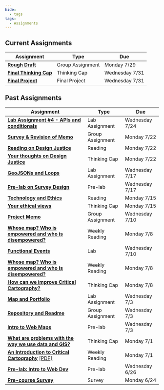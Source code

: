 ```yaml
---
hide:
  - tags
tags:
  - Assignments
---
```

## Current Assignments

|Assignment|Type|Due|
|-----------|----|---|
|[**Rough Draft**](./week5/group_assignment.md)|Group Assignment|Monday 7/29
|[**Final Thinking Cap**](./week5/thinking_cap.md)|Thinking Cap|Wednesday 7/31|
|[**Final Project**](./final.md)|Final Project|Wednesday 7/31|

## Past Assignments

|Assignment|Type|Due|
|-----------|----|---|
|[**Lab Assignment #4 - APIs and conditionals**](./week4/lab_assignment.md)|Lab Assignment|Wednesday 7/24|
|[**Survey & Revision of Memo**](./week3/group_assignment.md)|Group Assignment|Monday 7/22|
|[**Reading on Design Justice**](./week4/reading.md)|Reading|Monday 7/22|
|[**Your thoughts on Design Justice**](./week4/thinking_cap.md)|Thinking Cap|Monday 7/22|
|[**GeoJSONs and Loops**](./week3/lab_assignment.md)|Lab Assignment|Wednesday 7/17|
|[**Pre-lab on Survey Design**](./week3/prelab.md)|Pre-lab|Wednesday 7/17|
|[**Technology and Ethics**](./week3/reading.md)|Reading|Monday 7/15|
|[**Your ethical views**](./week3/thinking_cap.md)|Thinking Cap|Monday 7/15|
|[**Project Memo**](./week2/group_assignment.md)|Group Assignment|Wednesday 7/10|
|[**Whose map? Who is empowered and who is disempowered?**](./week2/reading.md)|Weekly Reading|Monday 7/8|
|[**Functional Events**](./week2/lab_assignment.md)|Lab|Wednesday 7/10|
|[**Whose map? Who is empowered and who is disempowered?**](./week2/reading.md)|Weekly Reading|Monday 7/8|
|[**How can we improve Critical Cartography?**](./week2/thinking_cap.md)|Thinking Cap|Monday 7/8|
|[**Map and Portfolio**](./week1/lab_assignment.md)|Lab Assignment|Wednesday 7/3|
|[**Repository and Readme**](./week1/group_assignment.md)|Group Assignment|Wednesday 7/3|
|[**Intro to Web Maps**](./week2/prelab.md)|Pre-lab|Wednesday 7/3|
|[**What are problems with the way we use data and GIS?**](./thinking_cap.md)|Thinking Cap|Monday 7/1|
[**An Introduction to Critical Cartography**](./week1/reading.md) [[PDF]](../../materials/readings/An_Introduction_to_Critical_Cartography.pdf)|Weekly Reading|Monday 7/1|
|[**Pre-lab: Intro to Web Dev**](./week1/prelab.md)|Pre-lab|Wednesday 6/26|
|[**Pre-course Survey**](week0.md)|Survey|Monday 6/24|
